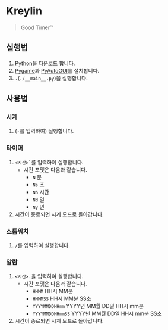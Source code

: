 # Kreylin
> Good Timer™

## 실행법
1. [Python](https://python.org)을 다운로드 합니다.
1. [Pygame](https://pypi.org/project/pygame/)과 [PyAutoGUI](https://pypi.org/project/PyAutoGUI/)를 설치합니다.
1. `.`(`./__main__.py`)을 실행합니다.

## 사용법

### 시계
1. (`-`를 입력하여) 실행합니다.

### 타이머
1. <code><시간>`</code>를 입력하여 실행합니다.
   * 시간 포맷은 다음과 같습니다.
     * `N` 분
     * `Ns` 초
     * `Nh` 시간
     * `Nd` 일
     * `Ny` 년
1. 시간이 종료되면 시계 모드로 돌아갑니다.

### 스톱워치
1. `/`를 입력하여 실행합니다.

### 알람
1. `<시간>.`을 입력하여 실행합니다.
   * 시간 포맷은 다음과 같습니다.
     * `HHMM` HH시 MM분
     * `HHMMSS` HH시 MM분 SS초
     * `YYYYMMDDHHmm` YYYY년 MM월 DD일 HH시 mm분
     * `YYYYMMDDHHmmSS` YYYY년 MM월 DD일 HH시 mm분 SS초
1. 시간이 종료되면 시계 모드로 돌아갑니다.

